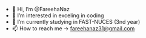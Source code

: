- 👋 Hi, I’m @FareehaNaz
- 👀 I’m interested in exceling in coding
- 🌱 I’m currently studying in FAST-NUCES (3nd year)
- 📫 How to reach me -> fareehanaz31@gmail.com

<!---
FareehaNaz/FareehaNaz is a ✨ special ✨ repository because its `README.md` (this file) appears on your GitHub profile.
You can click the Preview link to take a look at your changes.
--->
